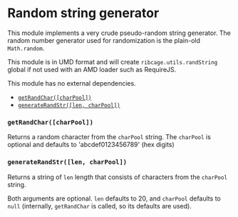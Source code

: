 # <a name="random-string-generator">Random string generator</a>

This module implements a very crude pseudo-random string generator. The random
number generator used for randomization is the plain-old `Math.random`.

This module is in UMD format and will create `ribcage.utils.randString` global
if not used with an AMD loader such as RequireJS.

This module has no external dependencies.

   - [`getRandChar([charPool])`](#getrandchar-charpool)
   - [`generateRandStr([len, charPool])`](#generaterandstr-len-charpool)


### <a name="getrandchar-charpool">`getRandChar([charPool])`</a>

Returns a random character from the `charPool` string. The `charPool` is
optional and defaults to 'abcdef0123456789' (hex digits)

### <a name="generaterandstr-len-charpool">`generateRandStr([len, charPool])`</a>

Returns a string of `len` length that consists of characters from the
`charPool` string.

Both arguments are optional. `len` defaults to 20, and `charPool` defaults to
`null` (internally, `getRandChar` is called, so its defaults are used).